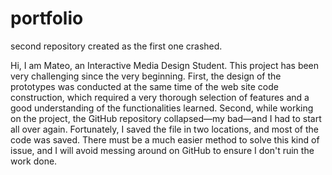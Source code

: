 # portfolio
second repository created as the first one crashed.

Hi, I am Mateo, an Interactive Media Design Student. This project has been very challenging since the very beginning. First, the design of the prototypes was conducted at the same time of the web site code construction, which required a very thorough selection of features and a good understanding of the functionalities learned. Second, while working on the project, the GitHub repository collapsed—my bad—and I had to start all over again. Fortunately, I saved the file in two locations, and most of the code was saved. There must be a much easier method to solve this kind of issue, and I will avoid messing around on GitHub to ensure I don't ruin the work done.

